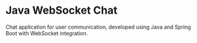 # Java WebSocket Chat

Chat application for user communication, developed using Java and Spring Boot with WebSocket integration.
